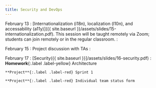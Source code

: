 ```yaml
---
title: Security and DevOps
---
```


February 13
: [Internationalization (i18n), localization (l10n), and accessability (a11y)]({{ site.baseurl }}/assets/slides/15-internationalization.pdf). This session will be taught remotely via Zoom; students can join remotely or in the regular classroom.
  : 

February 15
: Project discussion with TAs
  : 

February 17
: [Security({{ site.baseurl }}]/assets/slides/16-security.pdf)
  : **Homework**{:.label .label-yellow} Architecture
  
    **Project**{:.label .label-red} Sprint 1
   
    **Project**{:.label .label-red} Individual team status form

